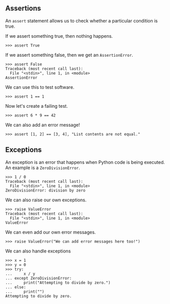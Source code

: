 ## Assertions

An `assert` statement allows us to check whether a particular condition
is true.

If we assert something true, then nothing happens.

```pycon
>>> assert True
```

If we assert something false, then we get an `AssertionError`.

```pycon
>>> assert False
Traceback (most recent call last):
  File "<stdin>", line 1, in <module>
AssertionError
```
We can use this to test software.

```pycon
>>> assert 1 == 1
```

Now let's create a failing test.

```pycon
>>> assert 6 * 9 == 42
```

We can also add an error message!

```pycon
>>> assert [1, 2] == [3, 4], "List contents are not equal."
```

## Exceptions

An exception is an error that happens when Python code is being executed.
An example is a `ZeroDivisionError`.

```pycon
>>> 1 / 0
Traceback (most recent call last):
  File "<stdin>", line 1, in <module>
ZeroDivisionError: division by zero
```

We can also raise our own exceptions.

```pycon
>>> raise ValueError
Traceback (most recent call last):
  File "<stdin>", line 1, in <module>
ValueError
```

We can even add our own error messages.

```pycon
>>> raise ValueError("We can add error messages here too!")
```

We can also handle exceptions

```pycon
>>> x = 1
>>> y = 0
>>> try:
...     x / y
... except ZeroDivisionError:
...     print("Attempting to divide by zero.")
... else:
...     print("")
Attempting to divide by zero.
```

